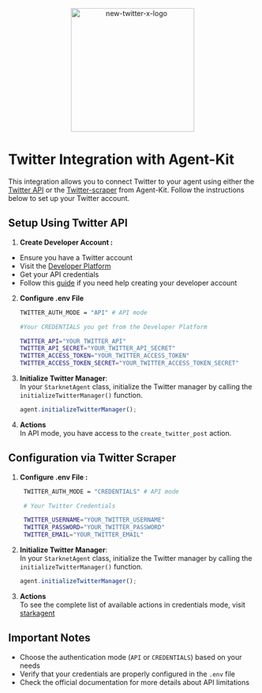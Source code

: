 <div align="center">
<img src="https://github.com/user-attachments/assets/a93c49d5-3259-4dc9-b508-c3688dc99162" width="250" height="250" alt="new-twitter-x-logo">
</div>

# Twitter Integration with Agent-Kit

This integration allows you to connect Twitter to your agent using either the [Twitter API](https://developer.x.com/en/docs/x-api) or the [Twitter-scraper](https://github.com/elizaOS/agent-twitter-client) from Agent-Kit. Follow the instructions below to set up your Twitter account.

## Setup Using Twitter API

1. **Create Developer Account :**<br />

- Ensure you have a Twitter account
- Visit the [Developer Platform](https://developer.x.com/en/docs/x-api)
- Get your API credentials
- Follow this [guide](https://developer.x.com/en/support/x-api/developer-account1) if you need help creating your developer account

2. **Configure .env File**

   ```sh
   TWITTER_AUTH_MODE = "API" # API mode

   #Your CREDENTIALS you get from the Developer Platform

   TWITTER_API="YOUR_TWITTER_API"
   TWITTER_API_SECRET="YOUR_TWITTER_API_SECRET"
   TWITTER_ACCESS_TOKEN="YOUR_TWITTER_ACCESS_TOKEN"
   TWITTER_ACCESS_TOKEN_SECRET="YOUR_TWITTER_ACCESS_TOKEN_SECRET"
   ```

3. **Initialize Twitter Manager**:<br />
   In your `StarknetAgent` class, initialize the Twitter manager by calling the `initializeTwitterManager()` function.

   ```typescript
   agent.initializeTwitterManager();
   ```

4. **Actions**<br />
   In API mode, you have access to the `create_twitter_post` action.

## Configuration via Twitter Scraper

1. **Configure .env File :**<br />

   ```sh
    TWITTER_AUTH_MODE = "CREDENTIALS" # API mode

    # Your Twitter Credentials

    TWITTER_USERNAME="YOUR_TWITTER_USERNAME"
    TWITTER_PASSWORD="YOUR_TWITTER_PASSWORD"
    TWITTER_EMAIL="YOUR_TWITTER_EMAIL"
   ```

2. **Initialize Twitter Manager**:<br />
   In your `StarknetAgent` class, initialize the Twitter manager by calling the `initializeTwitterManager()` function.

   ```typescript
   agent.initializeTwitterManager();
   ```

3. **Actions**<br />
   To see the complete list of available actions in credentials mode, visit [starkagent](https://www.starkagent.ai/plugins)

## Important Notes

- Choose the authentication mode (`API` or `CREDENTIALS`) based on your needs
- Verify that your credentials are properly configured in the `.env` file
- Check the official documentation for more details about API limitations

